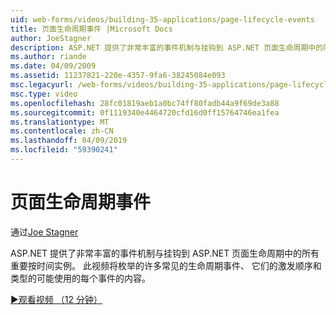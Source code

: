 ```yaml
---
uid: web-forms/videos/building-35-applications/page-lifecycle-events
title: 页面生命周期事件 |Microsoft Docs
author: JoeStagner
description: ASP.NET 提供了非常丰富的事件机制与挂钩到 ASP.NET 页面生命周期中的所有重要按时间实例。 此视频将枚举...
ms.author: riande
ms.date: 04/09/2009
ms.assetid: 11237821-220e-4357-9fa6-38245084e093
msc.legacyurl: /web-forms/videos/building-35-applications/page-lifecycle-events
msc.type: video
ms.openlocfilehash: 28fc01819aeb1a0bc74ff80fadb44a9f69de3a88
ms.sourcegitcommit: 0f1119340e4464720cfd16d0ff15764746ea1fea
ms.translationtype: MT
ms.contentlocale: zh-CN
ms.lasthandoff: 04/09/2019
ms.locfileid: "59390241"
---
```

# <a name="page-lifecycle-events"></a>页面生命周期事件

通过[Joe Stagner](https://github.com/JoeStagner)

ASP.NET 提供了非常丰富的事件机制与挂钩到 ASP.NET 页面生命周期中的所有重要按时间实例。 此视频将枚举的许多常见的生命周期事件、 它们的激发顺序和类型的可能使用的每个事件的内容。

[&#9654;观看视频 （12 分钟）](https://channel9.msdn.com/Blogs/ASP-NET-Site-Videos/page-lifecycle-events)
